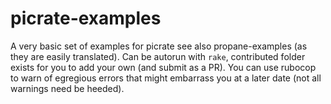 # picrate-examples
A very basic set of examples for picrate see also propane-examples (as they are easily translated). Can be autorun with `rake`, contributed folder exists for you to add your own (and submit as a PR). You can use rubocop to warn of egregious errors that might embarrass you at a later date (not all warnings need be heeded).
